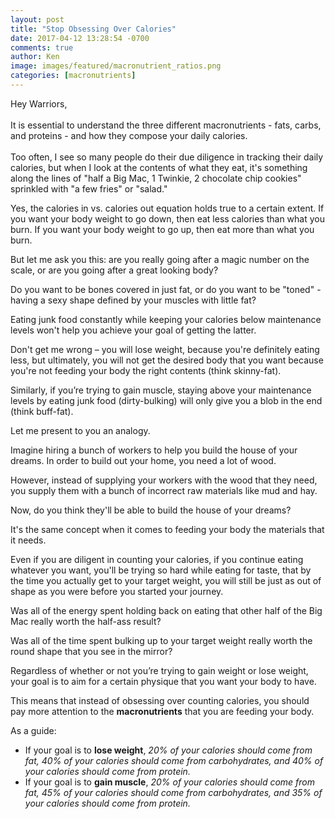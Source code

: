 ```yaml
---
layout: post
title: "Stop Obsessing Over Calories"
date: 2017-04-12 13:28:54 -0700
comments: true
author: Ken
image: images/featured/macronutrient_ratios.png
categories: [macronutrients]
---
```


Hey Warriors,<br/>
<br/>
It is essential to understand the three different macronutrients - fats, carbs, and proteins - and how they compose your daily calories.<br/>
<br/>
Too often, I see so many people do their due diligence in tracking their daily calories, but when I look at the contents of what they eat, it's something along the lines of "half a Big Mac, 1 Twinkie, 2 chocolate chip cookies" sprinkled with "a few fries" or "salad."<br/>

Yes, the calories in vs. calories out equation holds true to a certain extent. If you want your body weight to go down, then eat less calories than what you burn. If you want your body weight to go up, then eat more than what you burn.

But let me ask you this: are you really going after a magic number on the scale, or are you going after a great looking body?

Do you want to be bones covered in just fat, or do you want to be "toned" - having a sexy shape defined by your muscles with little fat?

Eating junk food constantly while keeping your calories below maintenance levels won't help you achieve your goal of getting the latter.

Don't get me wrong – you will lose weight, because you're definitely eating less, but ultimately, you will not get the desired body that you want because you're not feeding your body the right contents (think skinny-fat).

Similarly, if you’re trying to gain muscle, staying above your maintenance levels by eating junk food (dirty-bulking) will only give you a blob in the end (think buff-fat).

Let me present to you an analogy.

Imagine hiring a bunch of workers to help you build the house of your dreams. In order to build out your home, you need a lot of wood.

However, instead of supplying your workers with the wood that they need, you supply them with a bunch of incorrect raw materials like mud and hay.

Now, do you think they'll be able to build the house of your dreams?

It's the same concept when it comes to feeding your body the materials that it needs.

Even if you are diligent in counting your calories, if you continue eating whatever you want, you'll be trying so hard while eating for taste, that by the time you actually get to your target weight, you will still be just as out of shape as you were before you started your journey.

Was all of the energy spent holding back on eating that other half of the Big Mac really worth the half-ass result?

Was all of the time spent bulking up to your target weight really worth the round shape that you see in the mirror?

Regardless of whether or not you’re trying to gain weight or lose weight, your goal is to aim for a certain physique that you want your body to have.

This means that instead of obsessing over counting calories, you should pay more attention to the **macronutrients** that you are feeding your body.

As a guide:

- If your goal is to **lose weight**, *20% of your calories should come from fat, 40% of your calories should come from carbohydrates, and 40% of your calories should come from protein.*
- If your goal is to **gain muscle**, *20% of your calories should come from fat, 45% of your calories should come from carbohydrates, and 35% of your calories should come from protein.*
